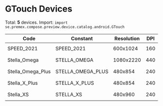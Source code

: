 # GTouch Devices

Total: **5** devices. Import: `import se.premex.compose.preview.device.catalog.android.GTouch`

| Code | Constant | Resolution | DPI | Compose Spec | Preview Usage |
|------|----------|------------|-----|-------------|---------------|
| SPEED_2021 | SPEED_2021 | 600x1024 | 160 | `spec:width=600px,height=1024px,dpi=160` | `@Preview(device = GTouch.SPEED_2021)` |
| Stella_Omega | STELLA_OMEGA | 1080x2220 | 440 | `spec:width=1080px,height=2220px,dpi=440` | `@Preview(device = GTouch.STELLA_OMEGA)` |
| Stella_Omega_Plus | STELLA_OMEGA_PLUS | 480x854 | 240 | `spec:width=480px,height=854px,dpi=240` | `@Preview(device = GTouch.STELLA_OMEGA_PLUS)` |
| Stella_X_Plus | STELLA_X_PLUS | 480x854 | 240 | `spec:width=480px,height=854px,dpi=240` | `@Preview(device = GTouch.STELLA_X_PLUS)` |
| Stella_XS | STELLA_XS | 480x960 | 240 | `spec:width=480px,height=960px,dpi=240` | `@Preview(device = GTouch.STELLA_XS)` |

<!-- Generated automatically. Do not edit manually. -->
